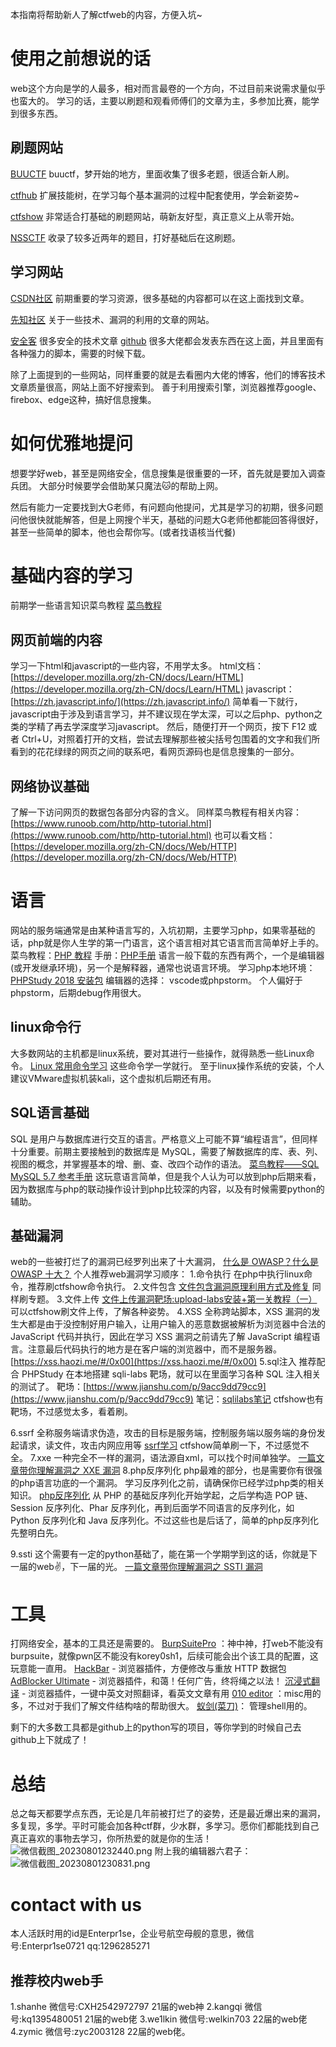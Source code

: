 本指南将帮助新人了解ctfweb的内容，方便入坑~
# 使用之前想说的话
web这个方向是学的人最多，相对而言最卷的一个方向，不过目前来说需求量似乎也蛮大的。
学习的话，主要以刷题和观看师傅们的文章为主，多参加比赛，能学到很多东西。
## 刷题网站
[BUUCTF](https://buuoj.cn/)
buuctf，梦开始的地方，里面收集了很多老题，很适合新人刷。

[ctfhub](https://www.ctfhub.com/#/)
扩展技能树，在学习每个基本漏洞的过程中配套使用，学会新姿势~

[ctfshow](https://ctf.show/)
非常适合打基础的刷题网站，萌新友好型，真正意义上从零开始。

[NSSCTF](https://www.ctfer.vip/index)
收录了较多近两年的题目，打好基础后在这刷题。
## 学习网站

[CSDN社区](https://www.csdn.net/)
前期重要的学习资源，很多基础的内容都可以在这上面找到文章。

[先知社区](https://xz.aliyun.com/)
关于一些技术、漏洞的利用的文章的网站。

[安全客](https://www.anquanke.com/)
很多安全的技术文章
[github](https://github.com/)
很多大佬都会发表东西在这上面，并且里面有各种强力的脚本，需要的时候下载。

除了上面提到的一些网站，同样重要的就是去看圈内大佬的博客，他们的博客技术文章质量很高，网站上面不好搜索到。
善于利用搜索引擎，浏览器推荐google、firebox、edge这种，搞好信息搜集。
# 如何优雅地提问
想要学好web，甚至是网络安全，信息搜集是很重要的一环，首先就是要加入调查兵团。
大部分时候要学会借助某只魔法🐱的帮助上网。

然后有能力一定要找到大G老师，有问题向他提问，尤其是学习的初期，很多问题问他很快就能解答，但是上网搜个半天，基础的问题大G老师他都能回答得很好，甚至一些简单的脚本，他也会帮你写。(或者找语核当代餐)
# 基础内容的学习
前期学一些语言知识菜鸟教程
[菜鸟教程](https://www.runoob.com/)
## 网页前端的内容
学习一下html和javascript的一些内容，不用学太多。
html文档：[https://developer.mozilla.org/zh-CN/docs/Learn/HTML](https://developer.mozilla.org/zh-CN/docs/Learn/HTML)
javascript：[https://zh.javascript.info/](https://zh.javascript.info/)
简单看一下就行，javascript由于涉及到语言学习，并不建议现在学太深，可以之后php、python之类的学精了再去学深度学习javascript。
然后，随便打开一个网页，按下 F12 或者 Ctrl+U，对照着打开的文档，尝试去理解那些被尖括号包围着的文字和我们所看到的花花绿绿的网页之间的联系吧，看网页源码也是信息搜集的一部分。
## 网络协议基础
了解一下访问网页的数据包各部分内容的含义。
同样菜鸟教程有相关内容：[https://www.runoob.com/http/http-tutorial.html](https://www.runoob.com/http/http-tutorial.html)
也可以看文档：[https://developer.mozilla.org/zh-CN/docs/Web/HTTP](https://developer.mozilla.org/zh-CN/docs/Web/HTTP)

# 语言
网站的服务端通常是由某种语言写的，入坑初期，主要学习php，如果零基础的话，php就是你人生学的第一门语言，这个语言相对其它语言而言简单好上手的。
菜鸟教程：[PHP 教程](https://www.runoob.com/php/php-tutorial.html)
手册：[PHP手册](https://www.php.net/manual/zh/)
语言一般下载的东西有两个，一个是编辑器(或开发继承环境)，另一个是解释器，通常也说语言环境。
学习php本地环境：
[PHPStudy 2018 安装包](https://public.xp.cn/upgrades/PhpStudy2018.zip)
编辑器的选择：
vscode或phpstorm。
个人偏好于phpstorm，后期debug作用很大。

## linux命令行
大多数网站的主机都是linux系统，要对其进行一些操作，就得熟悉一些Linux命令。
[Linux 常用命令学习](https://www.runoob.com/w3cnote/linux-common-command-2.html)
这些命令学一学就行。
至于linux操作系统的安装，个人建议VMware虚拟机装kali，这个虚拟机后期还有用。
## SQL语言基础
SQL 是用户与数据库进行交互的语言。严格意义上可能不算“编程语言”，但同样十分重要。前期主要接触到的数据库是 MySQL，需要了解数据库的库、表、列、视图的概念，并掌握基本的增、删、查、改四个动作的语法。
[菜鸟教程——SQL](https://www.runoob.com/sql/sql-tutorial.html)
[MySQL 5.7 参考手册](https://dev.mysql.com/doc/refman/5.7/en/)
这玩意语言简单，但是我个人认为可以放到php后期来看，因为数据库与php的联动操作设计到php比较深的内容，以及有时候需要python的辅助。
## 基础漏洞
web的一些被打烂了的漏洞已经罗列出来了十大漏洞，
[什么是 OWASP？什么是 OWASP 十大？](https://www.cloudflare-cn.com/learning/security/threats/owasp-top-10/)
个人推荐web漏洞学习顺序：
1.命令执行
在php中执行linux命令，推荐刷ctfshow命令执行。
2.文件包含
[文件包含漏洞原理利用方式及修复](https://segmentfault.com/a/1190000021835492)
同样刷专题。
3.文件上传
[文件上传漏洞靶场:upload-labs安装+第一关教程（一）](https://blog.csdn.net/qq_36711453/article/details/84788215)
可以ctfshow刷文件上传，了解各种姿势。
4.XSS
全称跨站脚本，XSS 漏洞的发生大都是由于没控制好用户输入，让用户输入的恶意数据被解析为浏览器中合法的 JavaScript 代码并执行，因此在学习 XSS 漏洞之前请先了解 JavaScript 编程语言。注意最后代码执行的地方是在客户端的浏览器中，而不是服务器。
[https://xss.haozi.me/#/0x00](https://xss.haozi.me/#/0x00)
5.sql注入
推荐配合 PHPStudy 在本地搭建 sqli-labs 靶场，就可以在里面学习各种 SQL 注入相关的测试了。
靶场：[https://www.jianshu.com/p/9acc9dd79cc9](https://www.jianshu.com/p/9acc9dd79cc9)
笔记：[sqlilabs笔记](https://www.yuque.com/r/goto?url=https%3A%2F%2Fcloud.tencent.com%2Fdeveloper%2Farticle%2F1982432)
ctfshow也有靶场，不过感觉太多，看着刷。

6.ssrf
全称服务端请求伪造，攻击的目标是服务端，控制服务端以服务端的身份发起请求，读文件，攻击内网应用等
[ssrf学习](https://uknowsec.cn/posts/notes/SSRF%E6%BC%8F%E6%B4%9E%E7%9A%84%E5%88%A9%E7%94%A8%E4%B8%8E%E5%AD%A6%E4%B9%A0.html)
ctfshow简单刷一下，不过感觉不全。
7.xxe
一种完全不一样的漏洞，语法源自xml，可以找个时间单独学。
[一篇文章带你理解漏洞之 XXE 漏洞](https://www.k0rz3n.com/2018/11/19/%E4%B8%80%E7%AF%87%E6%96%87%E7%AB%A0%E5%B8%A6%E4%BD%A0%E6%B7%B1%E5%85%A5%E7%90%86%E8%A7%A3%20XXE%20%E6%BC%8F%E6%B4%9E/)
8.php反序列化
php最难的部分，也是需要你有很强的php语言功底的一个漏洞。
学习反序列化之前，请确保你已经学过php类的相关知识。
[php反序列化](https://blog.csdn.net/solitudi/article/details/113588692)
从 PHP 的基础反序列化开始学起，之后学构造 POP 链、Session 反序列化、Phar 反序列化，再到后面学不同语言的反序列化，如 Python 反序列化和 Java 反序列化。不过这些也是后话了，简单的php反序列化先整明白先。

9.ssti
这个需要有一定的python基础了，能在第一个学期学到这的话，你就是下一届的web✌，下一届的光。
[一篇文章带你理解漏洞之 SSTI 漏洞](https://www.k0rz3n.com/2018/11/12/%E4%B8%80%E7%AF%87%E6%96%87%E7%AB%A0%E5%B8%A6%E4%BD%A0%E7%90%86%E8%A7%A3%E6%BC%8F%E6%B4%9E%E4%B9%8BSSTI%E6%BC%8F%E6%B4%9E/)

# 工具
打网络安全，基本的工具还是需要的。
[BurpSuitePro](https://portswigger.net/burp/pro) ：神中神，打web不能没有burpsuite，就像pwn区不能没有korey0sh1，后续可能会出个该工具的配置，这玩意能一直用。
[HackBar](https://chrome.google.com/webstore/detail/hackbar/ginpbkfigcoaokgflihfhhmglmbchinc?utm_source=ext_sidebar&hl=zh-CN) - 浏览器插件，方便修改与重放 HTTP 数据包
[AdBlocker Ultimate](https://chrome.google.com/webstore/detail/adblocker-ultimate/ohahllgiabjaoigichmmfljhkcfikeof?utm_source=ext_sidebar&hl=zh-CN) - 浏览器插件，和蔼！任何广告，终将绳之以法！
[沉浸式翻译](https://chrome.google.com/webstore/detail/immersive-translate/bpoadfkcbjbfhfodiogcnhhhpibjhbnh?utm_source=ext_sidebar&hl=zh-CN) - 浏览器插件，一键中英文对照翻译，看英文文章有用
[010 editor](https://www.sweetscape.com/010editor/) ：misc用的多，不过对于我们了解文件结构啥的帮助很大。
[蚁剑(菜刀)](https://github.com/AntSwordProject/antSword)： 管理shell用的。

剩下的大多数工具都是github上的python写的项目，等你学到的时候自己去github上下就成了！




# 总结
总之每天都要学点东西，无论是几年前被打烂了的姿势，还是最近爆出来的漏洞，多复现，多学。平时可能会加各种ctf群，少水群，多学习。愿你们都能找到自己真正喜欢的事物去学习，你所热爱的就是你的生活！
![微信截图_20230801232440.png](https://cdn.nlark.com/yuque/0/2023/png/34502958/1690903492538-72d91e67-00f5-4a42-85bf-c7ed9dab68f5.png#averageHue=%23ada67a&clientId=u968c1e2e-857b-4&from=paste&height=92&id=u7b8728dc&originHeight=115&originWidth=153&originalType=binary&ratio=1.25&rotation=0&showTitle=false&size=47945&status=done&style=none&taskId=u30762290-6a43-4f6b-9cc8-88fb4512d9b&title=&width=122.4)
附上我的编辑器六君子：
![微信截图_20230801230831.png](https://cdn.nlark.com/yuque/0/2023/png/34502958/1690902531253-2661a371-ddb5-4db8-9e38-c84167916f0d.png#averageHue=%23e0dfd3&clientId=u968c1e2e-857b-4&from=paste&height=208&id=uc7e40cfe&originHeight=260&originWidth=351&originalType=binary&ratio=1.25&rotation=0&showTitle=false&size=88935&status=done&style=none&taskId=ue68e96de-9d20-4b33-990f-28128d7c1fd&title=&width=280.8)


# contact with us
本人活跃时用的id是Enterpr1se，企业号航空母舰的意思，微信号:Enterpr1se0721 qq:1296285271

## 推荐校内web手
1.shanhe 微信号:CXH2542972797    21届的web神
2.kangqi 微信号:kq1395480051 21届的web佬
3.we1lkin  微信号:welkin703  22届的web佬
4.zymic  微信号:zyc2003128 22届的web佬。
